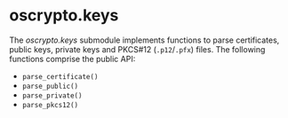 # oscrypto.keys

The *oscrypto.keys* submodule implements functions to parse certificates, public
keys, private keys and PKCS#12 (`.p12`/`.pfx`) files. The following functions
comprise the public API:

 - `parse_certificate()`
 - `parse_public()`
 - `parse_private()`
 - `parse_pkcs12()`
